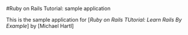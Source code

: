#Ruby on Rails Tutorial: sample application

This is the sample application for [*Ruby on Rails TUtorial: Learn Rails By Example*] by [Michael Hartl]

